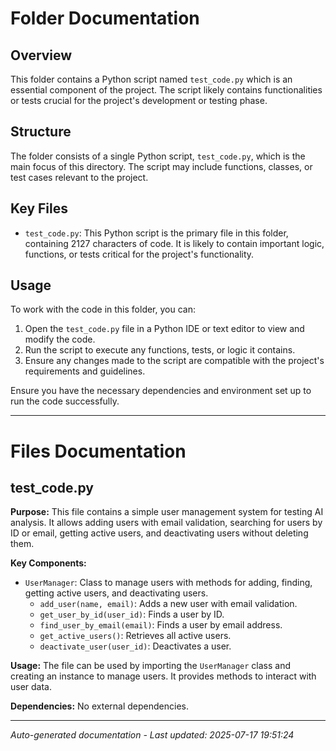 # Folder Documentation

## Overview
This folder contains a Python script named `test_code.py` which is an essential component of the project. The script likely contains functionalities or tests crucial for the project's development or testing phase.

## Structure
The folder consists of a single Python script, `test_code.py`, which is the main focus of this directory. The script may include functions, classes, or test cases relevant to the project.

## Key Files
- `test_code.py`: This Python script is the primary file in this folder, containing 2127 characters of code. It is likely to contain important logic, functions, or tests critical for the project's functionality.

## Usage
To work with the code in this folder, you can:
1. Open the `test_code.py` file in a Python IDE or text editor to view and modify the code.
2. Run the script to execute any functions, tests, or logic it contains.
3. Ensure any changes made to the script are compatible with the project's requirements and guidelines.

Ensure you have the necessary dependencies and environment set up to run the code successfully.

---

# Files Documentation

## test_code.py

**Purpose:** This file contains a simple user management system for testing AI analysis. It allows adding users with email validation, searching for users by ID or email, getting active users, and deactivating users without deleting them.

**Key Components:**
- `UserManager`: Class to manage users with methods for adding, finding, getting active users, and deactivating users.
  - `add_user(name, email)`: Adds a new user with email validation.
  - `get_user_by_id(user_id)`: Finds a user by ID.
  - `find_user_by_email(email)`: Finds a user by email address.
  - `get_active_users()`: Retrieves all active users.
  - `deactivate_user(user_id)`: Deactivates a user.

**Usage:** The file can be used by importing the `UserManager` class and creating an instance to manage users. It provides methods to interact with user data.

**Dependencies:** No external dependencies.

---
*Auto-generated documentation - Last updated: 2025-07-17 19:51:24*
